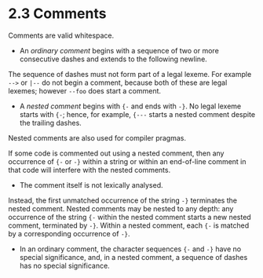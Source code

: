 # 2.3 Comments

Comments are valid whitespace.

* An *ordinary comment* begins with a sequence of two or more consecutive dashes and extends to the following newline.

The sequence of dashes must not form part of a legal lexeme. For example 
`-->` or `|--` do not begin a comment, because both of these are legal lexemes; however `--foo` does start a comment.

* A *nested comment* begins with `{-` and ends with `-}`. No legal lexeme starts with `{-`; hence, for example, `{---` starts a nested comment despite the trailing dashes.

Nested comments are also used for compiler pragmas.

If some code is commented out using a nested comment, then any occurrence of `{-` or `-}` within a string or within an end-of-line comment in that code will interfere with the nested comments.

* The comment itself is not lexically analysed.

Instead, the first unmatched occurrence of the string `-}` terminates the nested comment. Nested comments may be nested to any depth: any occurrence of the string `{-` within the nested comment starts a new nested comment, terminated by `-}`. Within a nested comment, each `{-` is matched by a corresponding occurrence of `-}`.

* In an ordinary comment, the character sequences `{-` and `-}` have no special significance, and, in a nested comment, a sequence of dashes has no special significance.
